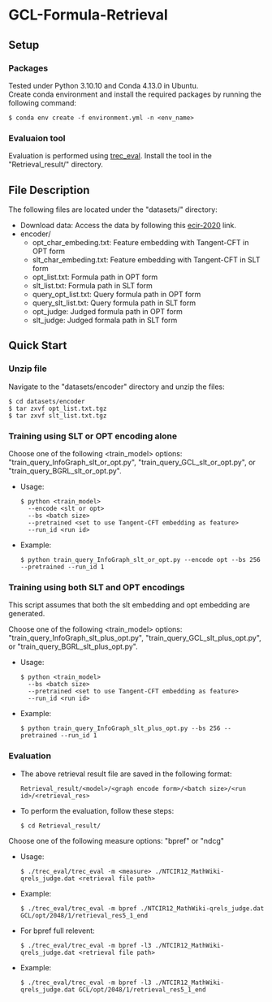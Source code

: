 # GCL-Formula-Retrieval

## Setup

### Packages
Tested under Python 3.10.10 and Conda 4.13.0 in Ubuntu. <br>
Create conda environment and install the required packages by running the following command:
```
$ conda env create -f environment.yml -n <env_name>
```
### Evaluaion tool
Evaluation is performed using [trec_eval](https://github.com/usnistgov/trec_eval). Install the tool in the "Retrieval_result/" directory.

## File Description
The following files are located under the "datasets/" directory:
* Download data: Access the data by following this [ecir-2020](https://drive.google.com/drive/folders/1emboT7k4m7yKjru3AOb1xScZgbUnQuC8) link.
* encoder/
  * opt_char_embeding.txt: Feature embedding with Tangent-CFT in OPT form
  * slt_char_embeding.txt: Feature embedding with Tangent-CFT in SLT form
  * opt_list.txt: Formula path in OPT form
  * slt_list.txt: Formula path in SLT form
  * query_opt_list.txt: Query formula path in OPT form
  * query_slt_list.txt: Query formula path in SLT form
  * opt_judge: Judged formula path in OPT form
  * slt_judge: Judged formala path in SLT form

## Quick Start
### Unzip file

Navigate to the "datasets/encoder" directory and unzip the files:
```
$ cd datasets/encoder
$ tar zxvf opt_list.txt.tgz
$ tar zxvf slt_list.txt.tgz
```

### Training using SLT or OPT encoding alone
Choose one of the following <train_model> options: "train_query_InfoGraph_slt_or_opt.py", "train_query_GCL_slt_or_opt.py", or "train_query_BGRL_slt_or_opt.py".
* Usage:
  ```
  $ python <train_model>
    --encode <slt or opt>
    --bs <batch size>
    --pretrained <set to use Tangent-CFT embedding as feature>
    --run_id <run id>
  ```
* Example:
  ```
  $ python train_query_InfoGraph_slt_or_opt.py --encode opt --bs 256 --pretrained --run_id 1
  ```

### Training using both SLT and OPT encodings

This script assumes that both the slt embedding and opt embedding are generated.

Choose one of the following <train_model> options: "train_query_InfoGraph_slt_plus_opt.py", "train_query_GCL_slt_plus_opt.py", or "train_query_BGRL_slt_plus_opt.py".

* Usage:
  ```
  $ python <train_model>
    --bs <batch size>
    --pretrained <set to use Tangent-CFT embedding as feature>
    --run_id <run id>
  ```
* Example:
  ```
  $ python train_query_InfoGraph_slt_plus_opt.py --bs 256 --pretrained --run_id 1
  ```

### Evaluation
* The above retrieval result file are saved in the following format:
  ```
  Retrieval_result/<model>/<graph encode form>/<batch size>/<run id>/<retrieval_res>
  ```
* To perform the evaluation, follow these steps:
  ```
  $ cd Retrieval_result/
  ```
 Choose one of the following measure options:
 "bpref" or "ndcg"
 * Usage:
   ```
   $ ./trec_eval/trec_eval -m <measure> ./NTCIR12_MathWiki-qrels_judge.dat <retrieval file path>
   ```
 * Example:
   ```
   $ ./trec_eval/trec_eval -m bpref ./NTCIR12_MathWiki-qrels_judge.dat GCL/opt/2048/1/retrieval_res5_1_end
   ```
 * For bpref full relevent:
   ```
   $ ./trec_eval/trec_eval -m bpref -l3 ./NTCIR12_MathWiki-qrels_judge.dat <retrieval file path>
   ```
 * Example:
   ```
   $ ./trec_eval/trec_eval -m bpref -l3 ./NTCIR12_MathWiki-qrels_judge.dat GCL/opt/2048/1/retrieval_res5_1_end 
   ```
  
